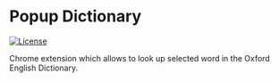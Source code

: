 # Popup Dictionary
[![License](http://img.shields.io/:license-mit-orange.svg)](http://doge.mit-license.org)

Chrome extension which allows to look up selected word in the Oxford English Dictionary.
